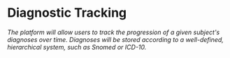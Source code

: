 # Diagnostic Tracking

_The platform will allow users to track the progression of a given subject's diagnoses over time. Diagnoses will be stored according to a well-defined, hierarchical system, such as Snomed or ICD-10._
